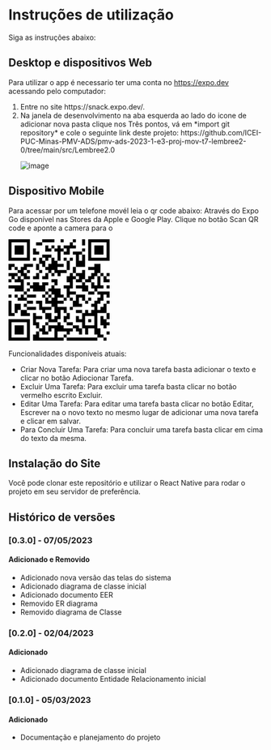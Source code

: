 # Instruções de utilização

Siga as instruções abaixo:

## Desktop e dispositivos Web

Para utilizar o app é necessario ter uma conta no https://expo.dev acessando pelo computador:
<ol>
 <li>Entre no site https://snack.expo.dev/.</li>
 <li> 
  Na janela de desenvolvimento na aba esquerda ao lado do icone de adicionar nova pasta clique nos Três pontos, vá em *import git repository* e cole o seguinte link deste projeto:
  https://github.com/ICEI-PUC-Minas-PMV-ADS/pmv-ads-2023-1-e3-proj-mov-t7-lembree2-0/tree/main/src/Lembree2.0
  
  ![image](https://user-images.githubusercontent.com/96726225/236694890-35101b23-4787-4545-98ae-54e15528366b.png)
 </li>
</ol>

## Dispositivo Mobile

Para acessar por um telefone movél leia o qr code abaixo: Através do Expo Go disponível nas Stores da Apple e Google Play.
Clique no botão Scan QR code e aponte a camera para o 

![Descrição da imagem](IMG/qrcode.jpeg)

Funcionalidades disponíveis atuais:
* Criar Nova Tarefa: Para criar uma nova tarefa basta adicionar o texto e clicar no botão Adiocionar Tarefa.
* Excluir Uma Tarefa: Para excluir uma tarefa basta clicar no botão vermelho escrito Excluir.
* Editar Uma Tarefa: Para editar uma tarefa basta clicar no botão Editar, Escrever na o novo texto no mesmo lugar de adicionar uma nova tarefa e clicar em salvar.
* Para Concluir Uma Tarefa: Para concluir uma tarefa basta clicar em cima do texto da mesma.

## Instalação do Site

Você pode clonar este repositório e utilizar o React Native para rodar o projeto em seu servidor de preferência.



## Histórico de versões

### [0.3.0] - 07/05/2023
#### Adicionado e Removido
- Adicionado nova versão das telas do sistema
- Adicionado diagrama de classe inicial
- Adicionado documento EER
- Removido ER diagrama
- Removido diagrama de Classe

### [0.2.0] - 02/04/2023
#### Adicionado
- Adicionado diagrama de classe inicial
- Adicionado documento Entidade Relacionamento inicial

### [0.1.0] - 05/03/2023
#### Adicionado
- Documentação e planejamento do projeto
